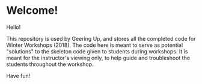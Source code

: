 # Welcome!

Hello!

This repository is used by Geering Up, and stores all the completed code for Winter Workshops (2018). The code here is meant to serve as potential "solutions" to the skeleton code given to students during workshops. It is meant for the instructor's viewing only, to help guide and troubleshoot the students throughout the workshop.

Have fun!

